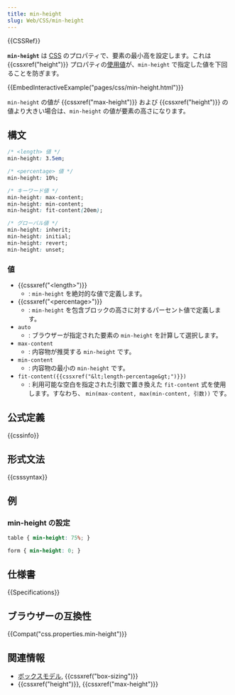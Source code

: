 ```yaml
---
title: min-height
slug: Web/CSS/min-height
---
```

{{CSSRef}}

**`min-height`** は [CSS](/ja/docs/Web/CSS) のプロパティで、要素の最小高を設定します。これは {{cssxref("height")}} プロパティの[使用値](/ja/docs/Web/CSS/used_value)が、`min-height` で指定した値を下回ることを防ぎます。

{{EmbedInteractiveExample("pages/css/min-height.html")}}

`min-height` の値が {{cssxref("max-height")}} および {{cssxref("height")}} の値より大きい場合は、`min-height` の値が要素の高さになります。

## 構文

```css
/* <length> 値 */
min-height: 3.5em;

/* <percentage> 値 */
min-height: 10%;

/* キーワード値 */
min-height: max-content;
min-height: min-content;
min-height: fit-content(20em);

/* グローバル値 */
min-height: inherit;
min-height: initial;
min-height: revert;
min-height: unset;
```

### 値

- {{cssxref("&lt;length&gt;")}}
  - : `min-height` を絶対的な値で定義します。
- {{cssxref("&lt;percentage&gt;")}}
  - : `min-height` を包含ブロックの高さに対するパーセント値で定義します。
- `auto`
  - : ブラウザーが指定された要素の `min-height` を計算して選択します。
- `max-content`
  - : 内容物が推奨する `min-height` です。
- `min-content`
  - : 内容物の最小の `min-height` です。
- `fit-content({{cssxref("&lt;length-percentage&gt;")}})`
  - : 利用可能な空白を指定された引数で置き換えた `fit-content` 式を使用します。すなわち、 `min(max-content, max(min-content, 引数))` です。

## 公式定義

{{cssinfo}}

## 形式文法

{{csssyntax}}

## 例

### min-height の設定

```css
table { min-height: 75%; }

form { min-height: 0; }
```

## 仕様書

{{Specifications}}

## ブラウザーの互換性

{{Compat("css.properties.min-height")}}

## 関連情報

- [ボックスモデル](/ja/docs/Web/CSS/CSS_Box_Model/Introduction_to_the_CSS_box_model), {{cssxref("box-sizing")}}
- {{cssxref("height")}}, {{cssxref("max-height")}}
